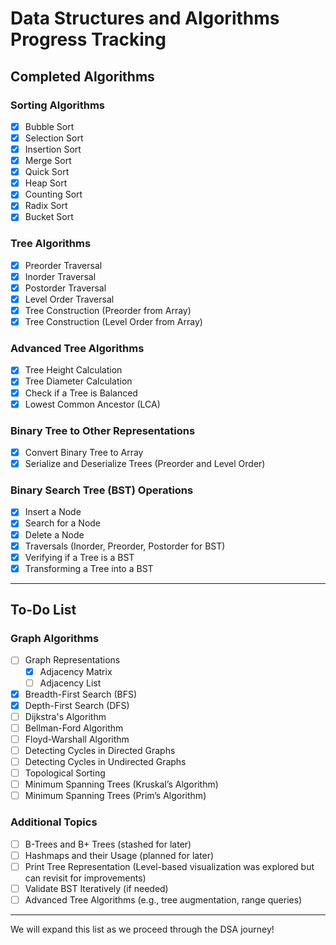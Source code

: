 # Data Structures and Algorithms Progress Tracking

## **Completed Algorithms**

### **Sorting Algorithms**
- [x] Bubble Sort
- [x] Selection Sort
- [x] Insertion Sort
- [x] Merge Sort
- [x] Quick Sort
- [x] Heap Sort
- [x] Counting Sort
- [x] Radix Sort
- [x] Bucket Sort

### **Tree Algorithms**
- [x] Preorder Traversal
- [x] Inorder Traversal
- [x] Postorder Traversal
- [x] Level Order Traversal
- [x] Tree Construction (Preorder from Array)
- [x] Tree Construction (Level Order from Array)

### **Advanced Tree Algorithms**
- [x] Tree Height Calculation
- [x] Tree Diameter Calculation
- [x] Check if a Tree is Balanced
- [x] Lowest Common Ancestor (LCA)

### **Binary Tree to Other Representations**
- [x] Convert Binary Tree to Array
- [x] Serialize and Deserialize Trees (Preorder and Level Order)

### **Binary Search Tree (BST) Operations**
- [x] Insert a Node
- [x] Search for a Node
- [x] Delete a Node
- [x] Traversals (Inorder, Preorder, Postorder for BST)
- [x] Verifying if a Tree is a BST
- [x] Transforming a Tree into a BST

---

## **To-Do List**

### **Graph Algorithms**
- [ ] Graph Representations
  - [x] Adjacency Matrix
  - [ ] Adjacency List
- [x] Breadth-First Search (BFS)
- [x] Depth-First Search (DFS)
- [ ] Dijkstra's Algorithm
- [ ] Bellman-Ford Algorithm
- [ ] Floyd-Warshall Algorithm
- [ ] Detecting Cycles in Directed Graphs
- [ ] Detecting Cycles in Undirected Graphs
- [ ] Topological Sorting
- [ ] Minimum Spanning Trees (Kruskal’s Algorithm)
- [ ] Minimum Spanning Trees (Prim’s Algorithm)

### **Additional Topics**
- [ ] B-Trees and B+ Trees (stashed for later)
- [ ] Hashmaps and their Usage (planned for later)
- [ ] Print Tree Representation (Level-based visualization was explored but can revisit for improvements)
- [ ] Validate BST Iteratively (if needed)
- [ ] Advanced Tree Algorithms (e.g., tree augmentation, range queries)

---

We will expand this list as we proceed through the DSA journey!
